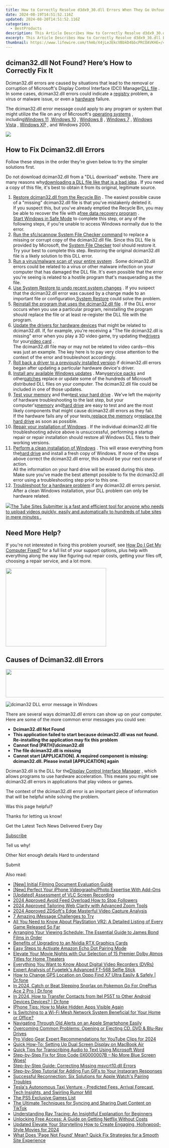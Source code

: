 ```yaml
---
title: How to Correctly Resolve d3dx9_30.dll Errors When They Go Unfound or Vanish
date: 2024-08-19T14:51:52.116Z
updated: 2024-08-20T14:51:52.116Z
categories:
  - BestProducts
description: This Article Describes How to Correctly Resolve d3dx9_30.dll Errors When They Go Unfound or Vanish
excerpt: This Article Describes How to Correctly Resolve d3dx9_30.dll Errors When They Go Unfound or Vanish
thumbnail: https://www.lifewire.com/thmb/X4jLeJEkcVBbkD4bbcPRCOAVKHE=/400x300/filters:no_upscale():max_bytes(150000):strip_icc():format(webp)/d3dx9_30-dll-error-message-7a7587487b5f45eaa72e265e06594f0b.png
---
```


## dciman32.dll Not Found? Here’s How to Correctly Fix It
 Dciman32.dll errors are caused by situations that lead to the removal or corruption of Microsoft's Display Control Interface (DCI) Manager[DLL file](https://www.lifewire.com/what-is-a-dll-file-2625852) . In some cases, dciman32.dll errors could indicate a [registry](https://www.lifewire.com/windows-registry-2625992) problem, a virus or malware issue, or even a [hardware](https://www.lifewire.com/computer-hardware-2625895) failure.

 The dciman32.dll error message could apply to any program or system that might utilize the file on any of Microsoft's [operating systems](https://www.lifewire.com/operating-systems-2625912) , including[Windows 11](https://www.lifewire.com/windows-11-5188930) ,[Windows 10](https://www.lifewire.com/windows-10-2626217) , [Windows 8](https://www.lifewire.com/windows-8-2626235) , [Windows 7](https://www.lifewire.com/windows-7-2626265) , [Windows Vista](https://www.lifewire.com/windows-vista-2626311) , [Windows XP](https://www.lifewire.com/windows-xp-2626354) , and Windows 2000.

<!-- affiliate ads begin -->
<a href="https://store.revouninstaller.com/order/checkout.php?PRODS=27889512&QTY=1&AFFILIATE=108875&CART=1"><img src="https://secure.avangate.com/images/merchant/4282ec8de8c9be897e7aff4aa231b1a4/728__90.jpg" border="0"></a>
<!-- affiliate ads end -->
## How to Fix Dciman32.dll Errors

 Follow these steps in the order they're given below to try the simpler solutions first.

 Do not download dciman32.dll from a "DLL download" website. There are many reasons why[downloading a DLL file like that is a bad idea](https://www.lifewire.com/important-reasons-not-to-download-dll-files-2624455) . If you need a copy of this file, it's best to obtain it from its original, legitimate source.

1. [Restore dciman32.dll from the Recycle Bin](https://www.lifewire.com/how-to-restore-deleted-files-from-the-recycle-bin-2624515) . The easiest possible cause of a "missing" dciman32.dll file is that you've mistakenly deleted it.  
 If you suspect this, but you've already emptied the Recycle Bin, you may be able to recover the file with a[free data recovery program](https://www.lifewire.com/free-data-recovery-software-tools-2622893) .  
[Start Windows in Safe Mode](https://www.lifewire.com/how-do-i-start-windows-in-safe-mode-2624480) to complete this step, or any of the following steps, if you're unable to access Windows normally due to the error.
2. [Run the sfc/scannow System File Checker command](https://www.lifewire.com/how-to-use-sfc-scannow-to-repair-windows-system-files-2626161) to replace a missing or corrupt copy of the dciman32.dll file. Since this DLL file is provided by Microsoft, the [System File Checker](https://www.lifewire.com/sfc-command-system-file-checker-2626020) tool should restore it.  
 Try your best to complete this step. Restoring the original dciman32.dll file is a likely solution to this DLL error.
3. [Run a virus/malware scan of your entire system](https://www.lifewire.com/properly-scan-your-computer-for-viruses-and-other-malware-2624526) . Some dciman32.dll errors could be related to a virus or other malware infection on your computer that has damaged the DLL file. It's even possible that the error you're seeing is related to a hostile program that's masquerading as the file.
4. [Use System Restore to undo recent system changes](https://www.lifewire.com/how-to-use-system-restore-in-windows-2626131) . If you suspect that the dciman32.dll error was caused by a change made to an important file or configuration,[System Restore](https://www.lifewire.com/what-is-system-restore-2626022) could solve the problem.
5. [Reinstall the program that uses the dciman32.dll file](https://www.lifewire.com/what-is-the-proper-way-to-reinstall-a-software-program-2624478) . If the DLL error occurs when you use a particular program, reinstalling the program should replace the file or at least re-register the DLL file with the program.
6. [Update the drivers for hardware devices](https://www.lifewire.com/how-to-update-drivers-in-windows-2619214) that might be related to dciman32.dll. If, for example, you're receiving a "The file dciman32.dll is missing" error when you play a 3D video game, try updating the[drivers](https://www.lifewire.com/what-is-a-device-driver-2625796) for your[video card](https://www.lifewire.com/what-is-a-video-card-2618161) .  
 The dciman32.dll file may or may not be related to video cards—this was just an example. The key here is to pay very close attention to the context of the error and troubleshoot accordingly.
7. [Roll back a driver to a previously installed version](https://www.lifewire.com/how-to-roll-back-a-driver-in-windows-2619217) if dciman32.dll errors began after updating a particular hardware device's driver.
8. [Install any available Windows updates](https://www.lifewire.com/how-to-check-for-install-windows-updates-2624596) . Many[service packs](https://www.lifewire.com/what-is-a-service-pack-2626010) and other[patches](https://www.lifewire.com/what-is-a-patch-2625960) replace or update some of the hundreds of Microsoft distributed DLL files on your computer. The dciman32.dll file could be included in one of those updates.
9. [Test your memory](https://www.lifewire.com/free-memory-test-programs-2626178) and then[test your hard drive](https://www.lifewire.com/free-hard-drive-testing-programs-2626183) . We've left the majority of hardware troubleshooting to the last step, but your computer's[memory](https://www.lifewire.com/what-is-random-access-memory-ram-2618159) and[hard drive](https://www.lifewire.com/what-is-a-hard-disk-drive-2618152) are easy to test and are the most likely components that might cause dciman32.dll errors as they fail.  
 If the hardware fails any of your tests,[replace the memory](https://www.lifewire.com/how-to-replace-the-memory-ram-in-a-computer-2626201) or[replace the hard drive](https://www.lifewire.com/how-to-replace-a-hard-drive-2626200) as soon as possible.
10. [Repair your installation of Windows](https://www.lifewire.com/how-do-i-automatically-repair-windows-problems-2624907) . If the individual dciman32.dll file troubleshooting advice above is unsuccessful, performing a startup repair or repair installation should restore all Windows DLL files to their working versions.
11. [Perform a clean installation of Windows](https://www.lifewire.com/how-to-clean-install-windows-2624904) . This will erase everything from the[hard drive](https://www.lifewire.com/what-is-a-hard-disk-drive-2618152) and install a fresh copy of Windows. If none of the steps above correct the dciman32.dll error, this should be your next course of action.  
 All the information on your hard drive will be erased during this step. Make sure you've made the best attempt possible to fix the dciman32.dll error using a troubleshooting step prior to this one.
12. [Troubleshoot for a hardware problem](https://www.lifewire.com/fix-a-dll-issue-caused-by-a-hardware-problem-2624493) if any dciman32.dll errors persist. After a clean Windows installation, your DLL problem can only be hardware related.

<!-- affiliate ads begin -->
<a href="https://secure.2checkout.com/order/checkout.php?PRODS=4531356&QTY=1&AFFILIATE=108875&CART=1"><img src="https://secure.avangate.com/images/merchant/8fdd149fcaa7058caccc9c4ad5b0d89a/products/tss-box.JPG" border="0">The Tube Sites Submitter is a fast and efficient tool for anyone who needs to upload videos quickly, easily and automatically to hundreds of tube sites in mere minutes . </a>
<!-- affiliate ads end -->
## Need More Help?

 If you're not interested in fixing this problem yourself, see [How Do I Get My Computer Fixed?](https://www.lifewire.com/how-do-i-get-my-computer-fixed-2625167) for a full list of your support options, plus help with everything along the way like figuring out repair costs, getting your files off, choosing a repair service, and a lot more.

<!-- affiliate ads begin -->
<a href="https://zonlipartnershipprogram.pxf.io/c/5597632/1821134/17882" target="_top" id="1821134"><img src="//a.impactradius-go.com/display-ad/17882-1821134" border="0" alt="" width="320" height="250"/></a><img height="0" width="0" src="https://imp.pxf.io/i/5597632/1821134/17882" style="position:absolute;visibility:hidden;" border="0" />
<!-- affiliate ads end -->
## Causes of Dciman32.dll Errors

<!-- affiliate ads begin -->
<a href="https://zonlipartnershipprogram.pxf.io/c/5597632/1596691/17882" target="_top" id="1596691"><img src="//a.impactradius-go.com/display-ad/17882-1596691" border="0" alt="" width="728" height="90"/></a><img height="0" width="0" src="https://imp.pxf.io/i/5597632/1596691/17882" style="position:absolute;visibility:hidden;" border="0" />
<!-- affiliate ads end -->
![dciman32 DLL error message in Windows](https://www.lifewire.com/thmb/yseVhLvw26Kj9e6LSi3lo6sspkI=/1500x0/filters:no_upscale():max_bytes(150000):strip_icc():format(webp)/dciman32-dll-error-message-5abd098eba61770037a5e9a9.png)

 There are several ways dciman32.dll errors can show up on your computer. Here are some of the more common error messages you could see:

* **Dciman32.dll Not Found**
* **This application failed to start because dciman32.dll was not found. Re-installing the application may fix this problem**
* **Cannot find \[PATH\]\\dciman32.dll**
* **The file dciman32.dll is missing**
* **Cannot start \[APPLICATION\]. A required component is missing: dciman32.dll. Please install \[APPLICATION\] again**

 Dciman32.dll is the DLL for the[Display Control Interface Manager](https://learn.microsoft.com/en-us/windows-hardware/drivers/display/display-control-interface-functions) , which allows programs to use hardware acceleration. This means you might see dciman32.dll errors in applications that play videos or games.

 The context of the dciman32.dll error is an important piece of information that will be helpful while solving the problem.

Was this page helpful?

Thanks for letting us know!

 Get the Latest Tech News Delivered Every Day

[Subscribe](https://www.lifewire.com/#)

Tell us why!

 Other  Not enough details  Hard to understand

 Submit

<ins class="adsbygoogle"
     style="display:block"
     data-ad-format="autorelaxed"
     data-ad-client="ca-pub-7571918770474297"
     data-ad-slot="1223367746"></ins>



<ins class="adsbygoogle"
     style="display:block"
     data-ad-client="ca-pub-7571918770474297"
     data-ad-slot="8358498916"
     data-ad-format="auto"
     data-full-width-responsive="true"></ins>

<span class="atpl-alsoreadstyle">Also read:</span>
<div><ul>
<li><a href="https://visual-screen-recording.techidaily.com/new-initial-filming-document-evaluation-guide/"><u>[New] Initial Filming Document Evaluation Guide</u></a></li>
<li><a href="https://extra-approaches.techidaily.com/new-perfect-your-iphone-videographyphoto-expertise-with-add-ons/"><u>[New] Perfect Your iPhone Videography/Photo Expertise With Add-Ons</u></a></li>
<li><a href="https://video-capture.techidaily.com/updated-assessment-of-vlc-screen-recording/"><u>[Updated] Assessment of VLC Screen Recording</u></a></li>
<li><a href="https://instagram-video-recordings.techidaily.com/2024-approved-avoid-feed-overload-how-to-stop-followers/"><u>2024 Approved  Avoid Feed Overload  How to Stop Followers</u></a></li>
<li><a href="https://some-tips.techidaily.com/2024-approved-tailoring-web-clarity-with-advanced-zoom-tools/"><u>2024 Approved  Tailoring Web Clarity with Advanced Zoom Tools</u></a></li>
<li><a href="https://desktop-recording.techidaily.com/2024-approved-zdsofts-edge-masterful-video-capture-analysis/"><u>2024 Approved  ZDSoft's Edge  Masterful Video Capture Analysis</u></a></li>
<li><a href="https://tech-recovery.techidaily.com/7-amazing-imessage-challenges-to-try/"><u>7 Amazing iMessage Challenges to Try</u></a></li>
<li><a href="https://tech-recovery.techidaily.com/all-you-need-to-know-about-playstation-vr2-a-detailed-listing-of-every-game-released-so-far/"><u>All You Need to Know About PlayStation VR2: A Detailed Listing of Every Game Released So Far</u></a></li>
<li><a href="https://tech-recovery.techidaily.com/arranging-your-viewing-schedule-the-essential-guide-to-james-bond-films-in-order/"><u>Arranging Your Viewing Schedule: The Essential Guide to James Bond Films in Order</u></a></li>
<li><a href="https://tech-recovery.techidaily.com/benefits-of-upgrading-to-an-nvidia-rtx-graphics-cards/"><u>Benefits of Upgrading to an Nvidia RTX Graphics Cards</u></a></li>
<li><a href="https://tech-recovery.techidaily.com/easy-steps-to-activate-amazon-echo-dot-pairing-mode/"><u>Easy Steps to Activate Amazon Echo Dot Pairing Mode</u></a></li>
<li><a href="https://tech-recovery.techidaily.com/elevate-your-movie-nights-with-our-selection-of-15-premier-dolby-atmos-titles-for-home-theaters/"><u>Elevate Your Movie Nights with Our Selection of 15 Premier Dolby Atmos Titles for Home Theaters</u></a></li>
<li><a href="https://tech-recovery.techidaily.com/everything-you-want-to-know-about-digital-video-recorders-dvrs/"><u>Everything You Want to Know About Digital Video Recorders (DVRs)</u></a></li>
<li><a href="https://tech-recovery.techidaily.com/expert-analysis-of-fugeteks-advanced-ft-568-selfie-stick/"><u>Expert Analysis of Fugetek's Advanced FT-568 Selfie Stick</u></a></li>
<li><a href="https://location-social.techidaily.com/how-to-change-gps-location-on-oppo-find-x7-ultra-easily-and-safely-drfone-by-drfone-virtual-android/"><u>How to Change GPS Location on Oppo Find X7 Ultra Easily & Safely | Dr.fone</u></a></li>
<li><a href="https://android-pokemon-go.techidaily.com/in-2024-catch-or-beat-sleeping-snorlax-on-pokemon-go-for-oneplus-ace-2-pro-drfone-by-drfone-virtual-android/"><u>In 2024, Catch or Beat Sleeping Snorlax on Pokemon Go For OnePlus Ace 2 Pro | Dr.fone</u></a></li>
<li><a href="https://android-transfer.techidaily.com/in-2024-how-to-transfer-contacts-from-itel-p55t-to-other-android-devices-devices-drfone-by-drfone-transfer-from-android-transfer-from-android/"><u>In 2024, How to Transfer Contacts from Itel P55T to Other Android Devices Devices? | Dr.fone</u></a></li>
<li><a href="https://tech-recovery.techidaily.com/iphone-tips-how-to-make-hidden-apps-visible-again/"><u>IPhone Tips: How to Make Hidden Apps Visible Again</u></a></li>
<li><a href="https://tech-recovery.techidaily.com/is-switching-to-a-wi-fi-mesh-network-system-beneficial-for-your-home-or-office/"><u>Is Switching to a Wi-Fi Mesh Network System Beneficial for Your Home or Office?</u></a></li>
<li><a href="https://tech-recovery.techidaily.com/navigating-through-old-alerts-on-an-apple-smartphone-easily/"><u>Navigating Through Old Alerts on an Apple Smartphone Easily</u></a></li>
<li><a href="https://tech-recovery.techidaily.com/overcoming-common-problems-opening-or-ejecting-cd-dvd-and-blu-ray-drives/"><u>Overcoming Common Problems: Opening or Ejecting CD, DVD & Blu-Ray Drives</u></a></li>
<li><a href="https://facebook-record-videos.techidaily.com/pro-video-gear-expert-recommendations-for-youtube-clips-for-2024/"><u>Pro Video Gear  Expert Recommendations for YouTube Clips for 2024</u></a></li>
<li><a href="https://tech-recovery.techidaily.com/quick-how-to-setting-up-dual-screen-display-on-macbook-air/"><u>Quick How-To: Setting Up Dual Screen Display on MacBook Air</u></a></li>
<li><a href="https://extra-lessons.techidaily.com/quick-tips-for-transcribing-audio-to-text-using-microsoft-word/"><u>Quick Tips for Transcribing Audio to Text Using Microsoft Word</u></a></li>
<li><a href="https://tech-recovery.techidaily.com/step-by-step-fix-for-stop-code-0x0000007b-no-more-blue-screen-woes/"><u>Step-by-Step Fix for Stop Code 0X0000007B – No More Blue Screen Woes!</u></a></li>
<li><a href="https://tech-recovery.techidaily.com/step-by-step-guide-correcting-missing-msvcrt10dll-errors/"><u>Step-by-Step Guide: Correcting Missing msvcrt10.dll Errors</u></a></li>
<li><a href="https://tech-recovery.techidaily.com/step-by-step-tutorial-for-adding-fun-gifs-to-your-instagram-responses/"><u>Step-by-Step Tutorial for Adding Fun GIFs to Your Instagram Responses</u></a></li>
<li><a href="https://tech-recovery.techidaily.com/successful-reconnection-six-solutions-for-apple-watchs-pairing-troubles/"><u>Successful Reconnection: Six Solutions for Apple Watch's Pairing Troubles</u></a></li>
<li><a href="https://tech-recovery.techidaily.com/teslas-autonomous-taxi-venture-predicted-fees-arrival-forecast-tech-insights-and-swirling-rumor-mill/"><u>Tesla's Autonomous Taxi Venture - Predicted Fees, Arrival Forecast, Tech Insights, and Swirling Rumor Mill</u></a></li>
<li><a href="https://tech-recovery.techidaily.com/the-ps5-exclusive-games-list/"><u>The PS5 Exclusive Games List</u></a></li>
<li><a href="https://tech-recovery.techidaily.com/the-ultimate-techniques-for-syncing-and-sharing-duet-content-on-tiktok/"><u>The Ultimate Techniques for Syncing and Sharing Duet Content on TikTok</u></a></li>
<li><a href="https://tech-recovery.techidaily.com/understanding-ray-tracing-an-insightful-explanation-for-beginners/"><u>Understanding Ray Tracing: An Insightful Explanation for Beginners</u></a></li>
<li><a href="https://tech-recovery.techidaily.com/unlocking-free-access-a-guide-on-getting-netflix-without-costs/"><u>Unlocking Free Access: A Guide on Getting Netflix Without Costs</u></a></li>
<li><a href="https://video-content-creator.techidaily.com/updated-elevate-your-storytelling-how-to-create-engaging-hollywood-style-movies-for-2024/"><u>Updated Elevate Your Storytelling How to Create Engaging, Hollywood-Style Movies for 2024</u></a></li>
<li><a href="https://tech-recovery.techidaily.com/what-does-page-not-found-mean-quick-fix-strategies-for-a-smooth-site-experience/"><u>What Does 'Page Not Found' Mean? Quick Fix Strategies for a Smooth Site Experience</u></a></li>
</ul></div>

